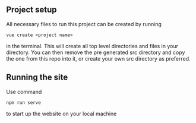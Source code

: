 ## Project setup
All necessary files to run this project can be created by running
```
vue create <project name>
```
in the terminal. This will create all top level directories and files in your directory. You can then remove the pre generated src directory and copy the one from this repo into it, or create your own src directory as preferred.

## Running the site
Use command
```
npm run serve
```
to start up the website on your local machine
